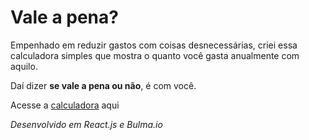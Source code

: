 # Vale a pena?
Empenhado em reduzir gastos com coisas desnecessárias, criei essa calculadora simples que mostra o quanto você gasta anualmente com aquilo.

Daí dizer **se vale a pena ou não**, é com você.

Acesse a [calculadora](https://lhcgoncalves.github.io/worthit/) aqui

*Desenvolvido em React.js e Bulma.io*
